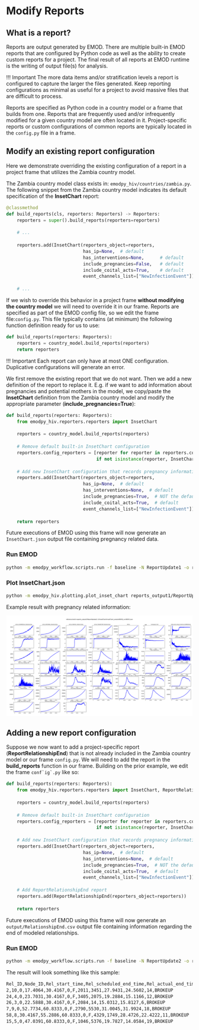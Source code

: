 # Modify Reports

## What is a report?

Reports are output generated by EMOD. There are multiple built-in EMOD reports that are configured by Python code as
well as the ability to create custom reports for a project. The final result of all reports at EMOD runtime is the 
writing of output file(s) for analysis.

!!! Important
    The more data items and/or stratification levels a report is configured to capture the larger the files generated. 
    Keep reporting configurations as minimal as useful for a project to avoid massive files that are difficult to 
    process.

Reports are specified as Python code in a country model or a frame that builds from one. Reports that are frequently
used and/or infrequently modified for a given country model are often located in it. Project-specific reports or
custom configurations of common reports are typically located in the ``config.py`` file in a frame.

## Modify an existing report configuration

Here we demonstrate overriding the existing configuration of a report in a project frame that utilizes the Zambia 
country model.

The Zambia country model class exists in: ``emodpy_hiv/countries/zambia.py``. The following snippet from the Zambia
country model indicates its default specification of the **InsetChart** report:

```python 
@classmethod
def build_reports(cls, reporters: Reporters) -> Reporters:
    reporters = super().build_reports(reporters=reporters)

    # ...

    reporters.add(InsetChart(reporters_object=reporters,
                             has_ip=None,  # default
                             has_interventions=None,      # default
                             include_pregnancies=False,   # default
                             include_coital_acts=True,    # default
                             event_channels_list=["NewInfectionEvent"]))

    # ...
```

If we wish to override this behavior in a project frame **without modifying the country model** we will need to override
it in our frame. Reports are specified as part of the EMOD config file, so we edit the frame file:``config.py``. This 
file typically contains (at minimum) the following function definition ready for us to use:

```python
def build_reports(reporters: Reporters):
    reporters = country_model.build_reports(reporters)
    return reporters
```

!!! Important
    Each report can only have at most ONE configuration. Duplicative configurations will generate an error.

We first remove the existing report that we do not want. Then we add a new definition of the report to replace it. E.g.
if we want to add information about pregnancies and potential mothers in the model, we copy/paste the **InsetChart**
definition from the Zambia country model and modify the appropriate parameter (**include_pregnancies=True**):

```python
def build_reports(reporters: Reporters):
    from emodpy_hiv.reporters.reporters import InsetChart

    reporters = country_model.build_reports(reporters)

    # Remove default built-in InsetChart configuration
    reporters.config_reporters = [reporter for reporter in reporters.config_reporters
                                  if not isinstance(reporter, InsetChart)]

    # Add new InsetChart configuration that records pregnancy information
    reporters.add(InsetChart(reporters_object=reporters,
                             has_ip=None,  # default
                             has_interventions=None,  # default
                             include_pregnancies=True,  # NOT the default
                             include_coital_acts=True,  # default
                             event_channels_list=["NewInfectionEvent"]))

    return reporters
```

Future executions of EMOD using this frame will now generate an ``InsetChart.json`` output file containing pregnancy
related data.

### Run EMOD

```bash
python -m emodpy_workflow.scripts.run -f baseline -N ReportUpdate1 -o reports_output1 -p ContainerPlatform -d output/InsetChart.json
```

### Plot InsetChart.json

```bash
python -m emodpy_hiv.plotting.plot_inset_chart reports_output1/ReportUpdate1--0/InsetChart/InsetChart_sample00000_run00001.json
```

Example result with pregnancy related information:

![image](../images/InsetChart--pregnancy-example.png)


## Adding a new report configuration

Suppose we now want to add a project-specific report (**ReportRelationshipEnd**) that is not already included in the 
Zambia country model or our frame ``config.py``. We will need to add the report in the **build_reports** function in our
frame. Building on the prior example, we edit the frame ``conf`ig`.py`` like so:

```python
def build_reports(reporters: Reporters):
    from emodpy_hiv.reporters.reporters import InsetChart, ReportRelationshipEnd

    reporters = country_model.build_reports(reporters)

    # Remove default built-in InsetChart configuration
    reporters.config_reporters = [reporter for reporter in reporters.config_reporters
                                  if not isinstance(reporter, InsetChart)]

    # Add new InsetChart configuration that records pregnancy information
    reporters.add(InsetChart(reporters_object=reporters,
                             has_ip=None,  # default
                             has_interventions=None,  # default
                             include_pregnancies=True,  # NOT the default
                             include_coital_acts=True,  # default
                             event_channels_list=["NewInfectionEvent"]))

    # Add ReportRelationshipEnd report
    reporters.add(ReportRelationshipEnd(reporters_object=reporters))

    return reporters
```

Future executions of EMOD using this frame will now generate an ``output/RelationshipEnd.csv`` output file containing
information regarding the end of modeled relationships. 

### Run EMOD

```bash
python -m emodpy_workflow.scripts.run -f baseline -N ReportUpdate2 -o reports_output2 -p ContainerPlatform -d output/InsetChart.json,output/RelationshipEnd.csv
```

The result will look something like this sample:

```bash 
Rel_ID,Node_ID,Rel_start_time,Rel_scheduled_end_time,Rel_actual_end_time,Rel_type (0 = TRANSITORY; 1 = INFORMAL; 2 = MARITAL; 3 = COMMERCIAL),Is_rel_outside_PFA,male_ID,female_ID,male_age,female_age,num_total_coital_acts,Termination_Reason
2,10,0,17.4064,30.4167,0,F,2011,3451,27.9431,24.5602,14,BROKEUP
24,4,0,23.7031,30.4167,0,F,3405,2075,19.2884,15.1166,12,BROKEUP
26,3,0,22.5888,30.4167,0,F,2084,14,15.0312,15.8127,6,BROKEUP
7,9,0,52.7734,60.8333,0,F,2790,5530,31.0045,31.9924,18,BROKEUP
58,8,30.4167,55.2886,60.8333,0,F,4329,1749,28.4726,22.4222,11,BROKEUP
15,5,0,47.0391,60.8333,0,F,1046,5376,19.7827,14.0584,19,BROKEUP
```